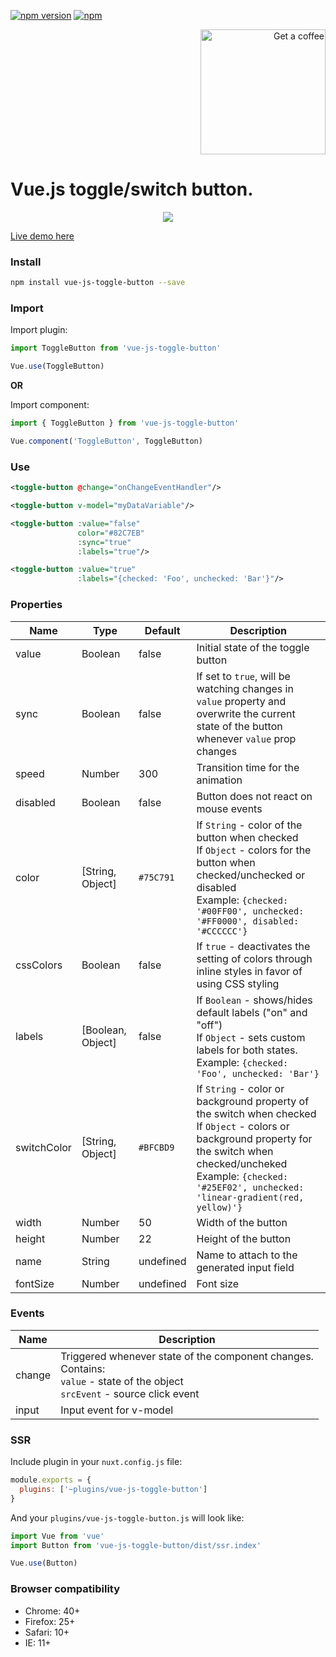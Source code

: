 [![npm version](https://badge.fury.io/js/vue-js-toggle-button.svg)](https://badge.fury.io/js/vue-js-toggle-button)
[![npm](https://img.shields.io/npm/dm/vue-js-toggle-button.svg)](https://www.npmjs.com/package/vue-js-toggle-button)

<p align="right">
<a href="https://www.buymeacoffee.com/yev" target="_blank">
  <img
       width="200"
       alt="Get a coffee"
       src="https://user-images.githubusercontent.com/1577802/36840220-21beb89c-1d3c-11e8-98a4-45fc334842cf.png">
</a>
</p>

# Vue.js toggle/switch button.
<p align="center">
  <img src="http://i.imgur.com/a2Hf7pm.png">
</p>

[Live demo here](http://vue-js-toggle-button.yev.io/)

### Install

```bash
npm install vue-js-toggle-button --save
```

### Import

Import plugin:

```javascript
import ToggleButton from 'vue-js-toggle-button'

Vue.use(ToggleButton)
```
**OR**

Import component:

```javascript
import { ToggleButton } from 'vue-js-toggle-button'

Vue.component('ToggleButton', ToggleButton)
```

### Use

```xml
<toggle-button @change="onChangeEventHandler"/>

<toggle-button v-model="myDataVariable"/>

<toggle-button :value="false"
               color="#82C7EB"
               :sync="true"
               :labels="true"/>

<toggle-button :value="true"
               :labels="{checked: 'Foo', unchecked: 'Bar'}"/>
```

### Properties

| Name            | Type              | Default     | Description                        |
| ---             | ---               | ---         | ---                                |
| value           | Boolean           | false       | Initial state of the toggle button |
| sync            | Boolean           | false       | If set to `true`, will be watching changes in `value` property and overwrite the current state of the button whenever `value` prop changes |
| speed           | Number            | 300        | Transition time for the animation   |
| disabled        | Boolean           | false      | Button does not react on mouse events |
| color           | [String, Object]  | `#75C791`  | If `String` - color of the button when checked <br>If `Object` - colors for the button when checked/unchecked or disabled<br>Example: `{checked: '#00FF00', unchecked: '#FF0000', disabled: '#CCCCCC'}`  |
| cssColors       | Boolean           | false      | If `true` - deactivates the setting of colors through inline styles in favor of using CSS styling |
| labels          | [Boolean, Object] | false      | If `Boolean` - shows/hides default labels ("on" and "off") <br>If `Object` - sets custom labels for both states. <br>Example: `{checked: 'Foo', unchecked: 'Bar'}`   |
| switchColor     | [String, Object]  | `#BFCBD9`  | If `String` - color or background property of the switch when checked <br>If `Object` - colors or background property for the switch when checked/uncheked <br>Example: `{checked: '#25EF02', unchecked: 'linear-gradient(red, yellow)'}`   |
| width           | Number            | 50         | Width of the button |
| height          | Number            | 22         | Height of the button |
| name            | String            | undefined  | Name to attach to the generated input field |
| fontSize        | Number            | undefined  | Font size |

### Events

| Name   | Description              |
| ---    | ---                      |
| change | Triggered whenever state of the component changes. <br>Contains: <br>`value` - state of the object <br>`srcEvent` - source click event |
| input  | Input event for v-model |

### SSR

Include plugin in your `nuxt.config.js` file:

```javascript
module.exports = {
  plugins: ['~plugins/vue-js-toggle-button']
}
```

And your `plugins/vue-js-toggle-button.js` will look like:

```javascript
import Vue from 'vue'
import Button from 'vue-js-toggle-button/dist/ssr.index'

Vue.use(Button)
```

### Browser compatibility

* Chrome: 40+
* Firefox: 25+
* Safari: 10+
* IE: 11+


